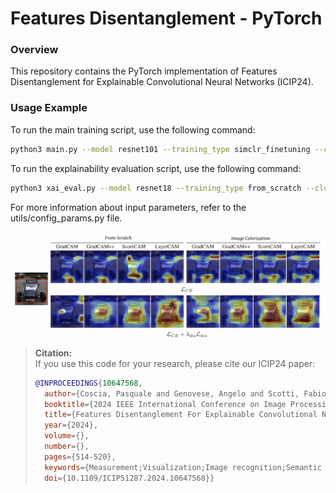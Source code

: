 # Features Disentanglement - PyTorch

### Overview
This repository contains the PyTorch implementation of Features Disentanglement for Explainable Convolutional Neural Networks (ICIP24).

### Usage Example

To run the main training script, use the following command:

```bash
python3 main.py --model resnet101 --training_type simclr_finetuning --closest_classes False --data_percentage 100 --num_classes 5 --epochs 250 --num_closest_classes 5 --batch_size 64
```
To run the explainability evaluation script, use the following command:

```bash
python3 xai_eval.py --model resnet18 --training_type from_scratch --closest_classes False --data_percentage 100 --num_classes 5 --epochs 250 --num_closest_classes 5 --cam_type LayerCAM
```
For more information about input parameters, refer to the utils/config_params.py file.

<img src="car.png" alt="Citation Image" width="600" style="display: block; margin: 0 auto;"/>

> **Citation:**  
> If you use this code for your research, please cite our ICIP24 paper:
> 
> ```bibtex
> @INPROCEEDINGS{10647568,
>   author={Coscia, Pasquale and Genovese, Angelo and Scotti, Fabio and Piuri, Vincenzo},
>   booktitle={2024 IEEE International Conference on Image Processing (ICIP)}, 
>   title={Features Disentanglement For Explainable Convolutional Neural Networks}, 
>   year={2024},
>   volume={},
>   number={},
>   pages={514-520},
>   keywords={Measurement;Visualization;Image recognition;Semantic segmentation;Decision making;Convolutional neural networks;Security;Explainable AI (XAI);ResNet;self-supervised learning (SSL);disentanglement},
>   doi={10.1109/ICIP51287.2024.10647568}}
> ```
